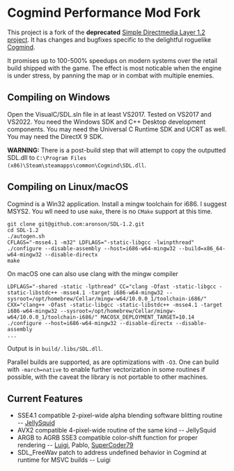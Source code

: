 Cogmind Performance Mod Fork
==
This project is a fork of the **deprecated** [Simple Directmedia Layer 1.2 project](https://github.com/libsdl-org/SDL-1.2). It has changes and bugfixes specific to the delightful roguelike [Cogmind](https://gridsagegames.com/cogmind/).

It promises up to 100-500% speedups on modern systems over the retail build shipped with the game. The effect is most noticable when the engine is under stress, by panning the map or in combat with multiple enemies.

Compiling on Windows
--
Open the VisualC/SDL.sln file in at least VS2017. Tested on VS2017 and VS2022. You need the Windows SDK and C++ Desktop development components. You may need the Universal C Runtime SDK and UCRT as well. You may need the DirectX 9 SDK.

**WARNING:** There is a post-build step that will attempt to copy the outputted SDL.dll to `C:\Program Files (x86)\Steam\steamapps\common\Cogmind\SDL.dll`.

Compiling on Linux/macOS
--

Cogmind is a Win32 application. Install a mingw toolchain for i686. I suggest MSYS2. You wll need to use `make`, there is no `CMake` support at this time.
```
git clone git@github.com:aronson/SDL-1.2.git
cd SDL-1.2
./autogen.sh
CFLAGS="-msse4.1 -m32" LDFLAGS="-static-libgcc -lwinpthread" ./configure --disable-assembly --host=i686-w64-mingw32 --build=x86_64-w64-mingw32 --disable-directx
make
```
On macOS one can also use clang with the mingw compiler
```
LDFLAGS="-shared -static -lpthread" CC="clang -Ofast -static-libgcc -static-libstdc++ -msse4.1 -target i686-w64-mingw32 --sysroot=/opt/homebrew/Cellar/mingw-w64/10.0.0_1/toolchain-i686/" CXX="clang++ -Ofast -static-libgcc -static-libstdc++ -msse4.1 -target i686-w64-mingw32 --sysroot=/opt/homebrew/Cellar/mingw-w64/10.0.0_1/toolchain-i686/" MACOSX_DEPLOYMENT_TARGET=10.14 ./configure --host=i686-w64-mingw32 --disable-directx --disable-assembly
...
```

Output is in `build/.libs/SDL.dll`.

Parallel builds are supported, as are optimizations with `-O3`. One can build with `-march=native` to enable further vectorization in some routines if possible, with the caveat the library is not portable to other machines.

Current Features
--
- SSE4.1 compatible 2-pixel-wide alpha blending software blitting routine -- [JellySquid](https://github.com/jellysquid3)
- AVX2 compatible 4-pixel-wide routine of the same kind -- JellySquid
- ARGB to AGRB SSE3 compatible color-shift function for proper rendering -- [Luigi](https://github.com/aronson/), Pablo, [SuperCoder79](https://github.com/SuperCoder7979)
- SDL_FreeWav patch to address undefined behavior in Cogmind at runtime for MSVC builds -- Luigi
